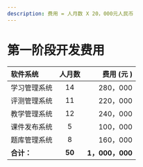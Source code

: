 ```yaml
---
description: 费用 = 人月数 X 20，000元人民币
---
```


# 第一阶段开发费用

| **软件系统** | **人月数** | **费用 \(元 \)** |
| :--- | :---: | ---: |
| 学习管理系统 | 14 | 280，000 |
| 评测管理系统 | 11 | 220，000 |
| 教学管理系统 | 12 | 240，000 |
| 课件发布系统 | 5 | 100，000 |
| 题库管理系统 | 8 | 160，000 |
| **合计：** | **50** | **1，000，000** |



